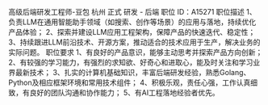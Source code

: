 高级后端研发工程师-豆包
杭州
正式
研发 - 后端
职位 ID：A15271
职位描述
1、负责LLM在通用智能助手领域（如搜索、创作等场景）的应用与落地，持续优化产品体验；
2、探索并建设LLM应用工程架构，保障产品的快速迭代、稳定性；
3、持续跟进LLM前沿技术、开源方案，推动适合的技术应用于生产，解决业务的实际问题。
职位要求
1、有良好的产品意识，能够主动思考并探索产品方向创新；
2、有较强的学习能力，有强烈的求知欲、好奇心和进取心，能及时关注和学习业界最新技术；
3、扎实的计算机基础知识，丰富后端研发经验，熟悉Golang、Python及相应框架环境和常用技术组件；
4、积极乐观，责任心强，工作认真细致，有良好的团队沟通和协作能力；
5、有AI工程落地经验者优先。